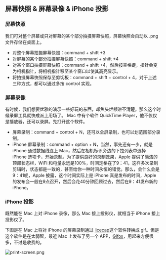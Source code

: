 ## 屏幕快照 & 屏幕录像 & iPhone 投影

### 屏幕快照
我们可对整个屏幕或只对屏幕的某个部分拍摄屏幕快照，屏幕快照会自动以 .png 文件存储在桌面上。
- 对整个屏幕拍摄屏幕快照：command + shift +3
- 对屏幕的某个部分拍摄屏幕快照：command + shift +4
- 对某个窗口拍摄屏幕快照：command + shift +4，然后按空格键，指针会变为相机指针，将相机指针移至某个窗口以使其高亮显示。
- 将拍摄屏幕快照保存至剪切板：command + shift + control + 4，对于上述三种方式，都可以通过多按 control 实现。

### 屏幕录像
有时候，我们想要优雅的演示一些好玩的东西，却焦头烂额讲不清楚。那么这个时候录屏工具就快成派上用场了。
Mac 中有个软件 QuickTime Player，他不仅仅是播放器，还可以录屏。先打开这个软件。

- 屏幕录制：command  + control + N，还可以全屏录制，也可以划范围部分录制。
- iPhone 屏幕录制：command + option + N，当然，事先还有一步，就是 iPhone 通过数据线连上 Mac，然后在相机标识旁边的下拉列表中选择 iPhone 选项卡，开始录制。为了提供良好的录制效果，Apple 提供了简洁的顶部状态栏，WiFi 和电量永远是100%，时间定格在了9：41，这样多次录制剪辑时，状态都是一致的，甚至给你一种时间永恒的错觉。那么，会什么会是9：41呢，Apple 披露，这个时间实际上是 iPhone 真是发布的时间，Apple 的发布会一般在9点召开，然后会花40分钟回顾过去，然后在9：41发布新的 iPhone。

### iPhone 投影
既然能在 Mac 上对 iPhone 录像，那么 Mac 接上投影仪，就相当于 iPhone 接上投影仪了。

下图是在 Mac 上将对 iPhone 的屏幕录制通过 [licecap](http://www.cockos.com/licecap/)这个软件转换成 gif。但是这个软件是在太弱智，最近 Mac 上发布了另一个 APP，[Gifox](https://itunes.apple.com/app/gifox/id1082624744?ls=1&mt=12)，用起来方便很多，不过是收费的。

![print-screen.png](assets/print-screen.gif) 

